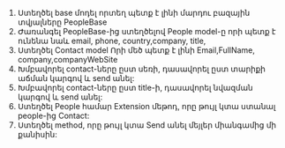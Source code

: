 1. Ստեղծել base մոդել որտեղ պետք է լինի մարդու բազային տվյալները PeopleBase <br>
2. Ժառանգել PeopleBase-ից ստեղծելով People model-ը որի պետք է ունենա նաև email, phone, country,company, title, <br>
3. Ստեղծել Contact model Որի մեծ պետք է լինի Email,FullName, company,companyWebSite <br>
4. Խմբավորել contact-ները ըստ սեռի, դասավորել ըստ տարիքի աճման կարգով և  send  անել: <br>
5. Խմբավորել contact-ները ըստ title-ի, դասավորել նվազման կարգով և send անել: <br>
6. Ստեղծել People համար  Extension մեթոդ, որը թույլ կտա ստանալ people-ից Contact: <br>
7. Ստեղծել method, որը թույլ կտա Send անել մեյլեր միանգամից մի քանիսին: <br>

